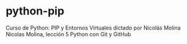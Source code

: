 # python-pip
Curso de Python: PIP y Entornos Virtuales dictado por Nicolás Molina Nicolas Molina, lección 5 Python con Git y GitHub
